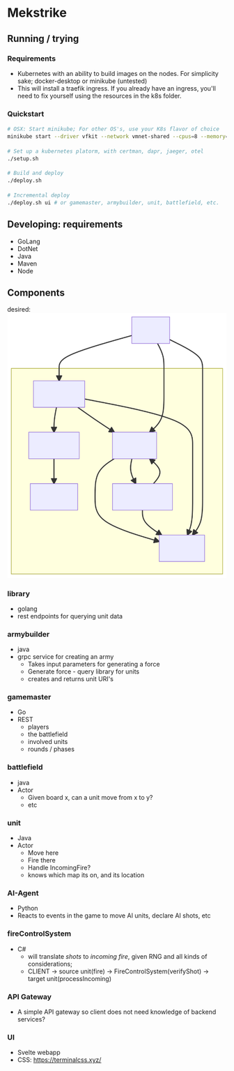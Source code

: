 # Mekstrike

## Running / trying

### Requirements

- Kubernetes with an ability to build images on the nodes. For simplicity sake; docker-desktop or minikube (untested)
- This will install a traefik ingress. If you already have an ingress, you'll need to fix yourself using the resources in the k8s folder.

### Quickstart

```sh
# OSX: Start minikube; For other OS's, use your K8s flavor of choice
minikube start --driver vfkit --network vmnet-shared --cpus=8 --memory=12G --profile mekstrike

# Set up a kubernetes platorm, with certman, dapr, jaeger, otel
./setup.sh

# Build and deploy
./deploy.sh

# Incremental deploy
./deploy.sh ui # or gamemaster, armybuilder, unit, battlefield, etc.
```

## Developing: requirements

- GoLang 
- DotNet 
- Java 
- Maven 
- Node

## Components

desired:
![overview](overview.svg)

### library

- golang
- rest endpoints for querying unit data

### armybuilder

- java
- grpc service for creating an army
  - Takes input parameters for generating a force
  - Generate force - query library for units
  - creates and returns unit URI's
  
### gamemaster

- Go
- REST
  - players
  - the battlefield
  - involved units
  - rounds / phases

### battlefield

- java
- Actor
  - Given board x, can a unit move from x to y?
  - etc

### unit

- Java
- Actor
  - Move here
  - Fire there
  - Handle IncomingFire?
  - knows which map its on, and its location

### AI-Agent
- Python
- Reacts to events in the game to move AI units, declare AI shots, etc

### fireControlSystem

- C#
  - will translate *shots* to *incoming fire*, given RNG and all kinds of considerations;
  - CLIENT -> source unit(fire) -> FireControlSystem(verifyShot) -> target unit(processIncoming)
  
### API Gateway

- A simple API gateway so client does not need knowledge of backend services?

### UI

- Svelte webapp
- CSS: <https://terminalcss.xyz/>

